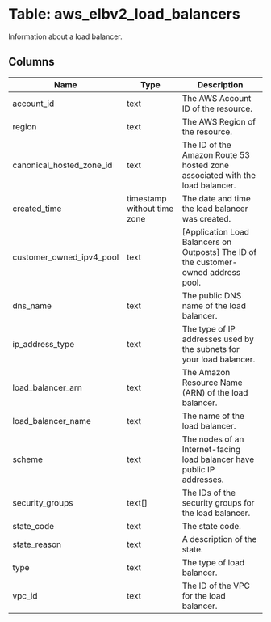
# Table: aws_elbv2_load_balancers
Information about a load balancer.
## Columns
| Name        | Type           | Description  |
| ------------- | ------------- | -----  |
|account_id|text|The AWS Account ID of the resource.|
|region|text|The AWS Region of the resource.|
|canonical_hosted_zone_id|text|The ID of the Amazon Route 53 hosted zone associated with the load balancer.|
|created_time|timestamp without time zone|The date and time the load balancer was created.|
|customer_owned_ipv4_pool|text|[Application Load Balancers on Outposts] The ID of the customer-owned address pool.|
|dns_name|text|The public DNS name of the load balancer.|
|ip_address_type|text|The type of IP addresses used by the subnets for your load balancer.|
|load_balancer_arn|text|The Amazon Resource Name (ARN) of the load balancer.|
|load_balancer_name|text|The name of the load balancer.|
|scheme|text|The nodes of an Internet-facing load balancer have public IP addresses.|
|security_groups|text[]|The IDs of the security groups for the load balancer.|
|state_code|text|The state code.|
|state_reason|text|A description of the state.|
|type|text|The type of load balancer.|
|vpc_id|text|The ID of the VPC for the load balancer.|
